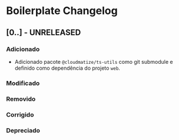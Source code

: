 # Boilerplate Changelog

## [0..] - UNRELEASED

### Adicionado

- Adicionado pacote `@cloudmatize/ts-utils` como git submodule e definido como dependência do projeto `web`.

### Modificado

### Removido

### Corrigido

### Depreciado
